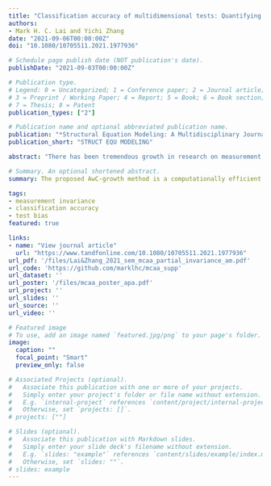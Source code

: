 ```yaml
---
title: "Classification accuracy of multidimensional tests: Quantifying the impact of noninvariance"
authors:
- Mark H. C. Lai and Yichi Zhang
date: "2021-09-06T00:00:00Z"
doi: "10.1080/10705511.2021.1977936"

# Schedule page publish date (NOT publication's date).
publishDate: "2021-09-03T00:00:00Z"

# Publication type.
# Legend: 0 = Uncategorized; 1 = Conference paper; 2 = Journal article;
# 3 = Preprint / Working Paper; 4 = Report; 5 = Book; 6 = Book section;
# 7 = Thesis; 8 = Patent
publication_types: ["2"]

# Publication name and optional abbreviated publication name.
publication: "*Structural Equation Modeling: A Multidisciplinary Journal*. Manuscript accepted for publication"
publication_short: "STRUCT EQU MODELING"

abstract: "There has been tremendous growth in research on measurement invariance over the past two decades. However, given that psychological tests are commonly used for making classification decisions such as personnel selections or diagnoses, surprisingly, there has been little research on how noninvariance impacts classification accuracy. Millsap & Kwok (2004) proposed a selection accuracy framework for that purpose, which has been recently extended to categorical data. Their framework, however, only deals with classification using a unidimensional test. In contrast, classification in practice usually involves multidimensional tests (e.g., personality) or multiple tests, with different weights assigned to each dimension. In the current paper, we extend Millsap & Kwok's framework for examining the impact of noninvariance to a multidimensional test on classification. We also provide an R script for the proposed method and illustrate it with a personnel selection example using data from a published report featuring a five-factor personality inventory."

# Summary. An optional shortened abstract.
summary: The proposed AwC-growth method is a computationally efficient method to adjust for measurement noninvariance to obtain valid growth parameter estimates. 

tags:
- measurement invariance
- classification accuracy
- test bias
featured: true

links:
- name: "View journal article"
  url: "https://www.tandfonline.com/10.1080/10705511.2021.1977936"
url_pdf: '/files/Lai&Zhang_2021_sem_mcaa_partial_invariance_am.pdf'
url_code: 'https://github.com/marklhc/mcaa_supp'
url_dataset: ''
url_poster: '/files/mcaa_poster_apa.pdf'
url_project: ''
url_slides: ''
url_source: ''
url_video: ''

# Featured image
# To use, add an image named `featured.jpg/png` to your page's folder. 
image:
  caption: ""
  focal_point: "Smart"
  preview_only: false

# Associated Projects (optional).
#   Associate this publication with one or more of your projects.
#   Simply enter your project's folder or file name without extension.
#   E.g. `internal-project` references `content/project/internal-project/index.md`.
#   Otherwise, set `projects: []`.
# projects: [""]

# Slides (optional).
#   Associate this publication with Markdown slides.
#   Simply enter your slide deck's filename without extension.
#   E.g. `slides: "example"` references `content/slides/example/index.md`.
#   Otherwise, set `slides: ""`.
# slides: example
---
```


<!--

Supplementary notes can be added here, including [code and math](https://sourcethemes.com/academic/docs/writing-markdown-latex/).

-->
